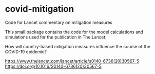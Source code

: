 # covid-mitigation
Code for Lancet commentary on mitigation measures

This small package contains the code for the model calculations and simulations used for the publication in The Lancet: 

How will country-based mitigation measures influence the course of the COVID-19 epidemic?

https://www.thelancet.com/lancet/article/s0140-6736(20)30567-5
https://doi.org/10.1016/S0140-6736(20)30567-5
